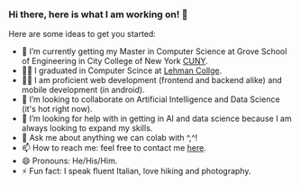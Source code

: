 ### Hi there, here is what I am working on! 👋

<!--**TheWizard91/TheWizard91** is a ✨ _special_ ✨ repository because its `README.md` (this file) appears on your GitHub profile. -->

Here are some ideas to get you started:

- 🔭 I’m currently getting my Master in Computer Science at Grove School of Engineering in City College of New York [CUNY](https://www.ccny.cuny.edu/engineering).
- 👨‍🎓 I graduated in Computer Scince at [Lehman Collge](https://www.lehman.cuny.edu/).
- 👨‍💻 I am proficient web development (frontend and backend alike) and mobile development (in android). 
- 👯 I’m looking to collaborate on Artificial Intelligence and Data Science (it's hot right now).
- 🤔 I’m looking for help with in getting in AI and data science because I am always looking to expand my skills.
- 💬 Ask me about anything we can colab with ^,^!
- 📫 How to reach me: feel free to contact me [here](https://emmanuelcodes.netlify.app/).
- 😄 Pronouns: He/His/Him.
- ⚡ Fun fact: I speak fluent Italian, love hiking and photography.

